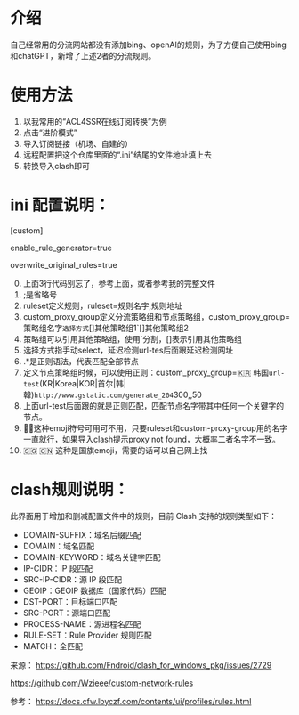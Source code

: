 # 介绍
自己经常用的分流网站都没有添加bing、openAI的规则，为了方便自己使用bing和chatGPT，新增了上述2者的分流规则。
# 使用方法
1. 以我常用的“ACL4SSR在线订阅转换”为例
2. 点击“进阶模式”
3. 导入订阅链接（机场、自建的）
4. 远程配置把这个仓库里面的“.ini”结尾的文件地址填上去
5. 转换导入clash即可

# ini 配置说明：

[custom] 

enable_rule_generator=true

overwrite_original_rules=true

0. 上面3行代码别忘了，参考上面，或者参考我的完整文件
1. ;是省略号
2. ruleset定义规则，ruleset=规则名字,规则地址
3. custom_proxy_group定义分流策略组和节点策略组，custom_proxy_group=策略组名字`选择方式`[]其他策略组1`[]其他策略组2
4. 策略组可以引用其他策略组，使用`分割，[]表示引用其他策略组
5. 选择方式指手动select，延迟检测url-tes后面跟延迟检测网址
6. .*是正则语法，代表匹配全部节点
7. 定义节点策略组时候，可以使用正则：custom_proxy_group=🇰🇷 韩国`url-test`(KR|Korea|KOR|首尔|韩|韓)`http://www.gstatic.com/generate_204`300,,50
8. 上面url-test后面跟的就是正则匹配，匹配节点名字带其中任何一个关键字的节点。
9. 🚀🎥这种emoji符号可用可不用，只要ruleset和custom-proxy-group用的名字一直就行，如果导入clash提示proxy not found，大概率二者名字不一致。
10. 🇸🇬 🇨🇳 这种是国旗emoji，需要的话可以自己网上找

# clash规则说明：

此界面用于增加和删减配置文件中的规则，目前 Clash 支持的规则类型如下：

- DOMAIN-SUFFIX：域名后缀匹配
- DOMAIN：域名匹配
- DOMAIN-KEYWORD：域名关键字匹配
- IP-CIDR：IP 段匹配
- SRC-IP-CIDR：源 IP 段匹配
- GEOIP：GEOIP 数据库（国家代码）匹配
- DST-PORT：目标端口匹配
- SRC-PORT：源端口匹配
- PROCESS-NAME：源进程名匹配
- RULE-SET：Rule Provider 规则匹配
- MATCH：全匹配

来源：
https://github.com/Fndroid/clash_for_windows_pkg/issues/2729

https://github.com/Wzieee/custom-network-rules

参考：
https://docs.cfw.lbyczf.com/contents/ui/profiles/rules.html
